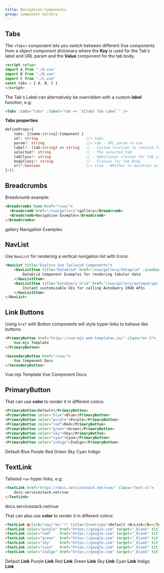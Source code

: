```yaml
---
title: Navigation Components
group: Component Gallery
---
```


<api-reference component="Tabs"></api-reference>
## Tabs

The `<Tabs>` component lets you switch between different Vue components from a object component dictionary where the **Key** is used for the Tab's label and URL param and the **Value** component for the tab body. 

```html
<script setup>
import A from "./A.vue"
import B from "./B.vue"
import C from "./C.vue"
const tabs = { A, B, C }
</script>
```

The Tab's Label can alternatively be overridden with a custom **label** function, e.g:

```html
<Tabs :tabs="tabs" :label="tab => `${tab} Tab Label`" />
```
<tabs :tabs="tabs" :label="tab => `${tab} Tab Label`" class="not-prose mb-8"></tabs>

**Tabs properties**

```ts
defineProps<{
    tabs: {[name:string]:Component }
    id?: string                      //= tabs
    param?: string                   //= tab - URL param to use
    label?: (tab:string) => string   // - Custom function to resolve Tab Label
    selected?: string                // - The selected tab
    tabClass?: string                // - Additional classes for Tab Label
    bodyClass?: string               // - Classes for Tab Body
    url?:boolean                     //= true - Whether to maintain active tab in history.pushState()
}>()
```

<api-reference component="Breadcrumbs"></api-reference>
## Breadcrumbs

Breadcrumb example:

```html
<Breadcrumbs home-href="/vue/">
  <Breadcrumb href="/vue/gallery">gallery</Breadcrumb>
  <Breadcrumb>Navigation Examples</Breadcrumb>
</Breadcrumbs>
```

<Breadcrumbs class="not-prose my-8" home-href="/vue/">
  <Breadcrumb href="/vue#gallery">gallery</Breadcrumb>
  <Breadcrumb>Navigation Examples</Breadcrumb>
</Breadcrumbs>

<api-reference component="NavList"></api-reference>
## NavList

Use `NavList` for rendering a vertical navigation list with Icons:

```html
<NavList title="Explore Vue Tailwind Components">
    <NavListItem title="DataGrid" href="/vue/gallery/datagrid" :iconSvg="Icons.DataGrid">
        DataGrid Component Examples for rendering tabular data
    </NavListItem>
    <NavListItem title="AutoQuery Grid" href="/vue/gallery/autoquerygrid" :iconSvg="Icons.AutoQueryGrid">
        Instant customizable UIs for calling AutoQuery CRUD APIs
    </NavListItem>
</NavList>
```

<div class="my-8 not-prose">
    <nav-list-examples class="max-w-3xl mx-auto"></nav-list-examples>
</div>

<api-reference component="PrimaryButton"></api-reference>
## Link Buttons

Using `href` with Button components will style hyper links to behave like buttons:

```html
<PrimaryButton href="https://vue-mjs.web-templates.io/" class="mr-2">
    Vue.mjs Template
</PrimaryButton>

<SecondaryButton href="/vue/">
    Vue Component Docs
</SecondaryButton>
```

<div class="my-8 not-prose">
    <primary-button href="https://vue-mjs.web-templates.io/" class="mr-2">Vue.mjs Template</primary-button>
    <secondary-button href="/vue/">Vue Component Docs</secondary-button>
</div>

<api-reference component="PrimaryButton"></api-reference>
## PrimaryButton

That can use **color** to render it in different colors:

```html
<PrimaryButton>Default</PrimaryButton>
<PrimaryButton color="blue">Blue</PrimaryButton>
<PrimaryButton color="purple">Purple</PrimaryButton>
<PrimaryButton color="red">Red</PrimaryButton>
<PrimaryButton color="green">Green</PrimaryButton>
<PrimaryButton color="sky">Sky</PrimaryButton>
<PrimaryButton color="cyan">Cyan</PrimaryButton>
<PrimaryButton color="indigo">Indigo</PrimaryButton>
```

<div class="my-8 not-prose space-x-2">
    <primary-button>Default</primary-button>
    <primary-button color="blue">Blue</primary-button>
    <primary-button color="purple">Purple</primary-button>
    <primary-button color="red">Red</primary-button>
    <primary-button color="green">Green</primary-button>
    <primary-button color="sky">Sky</primary-button>
    <primary-button color="cyan">Cyan</primary-button>
    <primary-button color="indigo">Indigo</primary-button>
</div>

<api-reference component="TextLink"></api-reference>
## TextLink

Tailwind `<a>` hyper links, e.g:

```html
<TextLink href="https://docs.servicestack.net/vue/" class="text-xl">
    docs.servicestack.net/vue
</TextLink>
```

<div class="not-prose">
<text-link href="https://docs.servicestack.net/vue/" class="text-xl">docs.servicestack.net/vue</text-link>
</div>

That can also use **color** to render it in different colors:

```html
<TextLink @click="say('Hi!')" title="Greetings">Default <b>Link</b></TextLink>
<TextLink color="purple" href="https://google.com" target="_blank" title="Google Link">Purple <b>Link</b></TextLink>
<TextLink color="red"    href="https://google.com" target="_blank" title="Google Link">Red <b>Link</b></TextLink>
<TextLink color="green"  href="https://google.com" target="_blank" title="Google Link">Green <b>Link</b></TextLink>
<TextLink color="sky"    href="https://google.com" target="_blank" title="Google Link">Sky <b>Link</b></TextLink>
<TextLink color="cyan"   href="https://google.com" target="_blank" title="Google Link">Cyan <b>Link</b></TextLink>
<TextLink color="indigo" href="https://google.com" target="_blank" title="Google Link">Indigo <b>Link</b></TextLink>
```

<div class="not-prose flex space-x-4">
  <text-link @click="say('Hi!')" title="Greetings">Default <b>Link</b></text-link>
  <text-link color="purple" href="https://google.com" target="_blank" title="Google Link">Purple <b>Link</b></text-link>
  <text-link color="red"    href="https://google.com" target="_blank" title="Google Link">Red <b>Link</b></text-link>
  <text-link color="green"  href="https://google.com" target="_blank" title="Google Link">Green <b>Link</b></text-link>
  <text-link color="sky"    href="https://google.com" target="_blank" title="Google Link">Sky <b>Link</b></text-link>
  <text-link color="cyan"   href="https://google.com" target="_blank" title="Google Link">Cyan <b>Link</b></text-link>
  <text-link color="indigo" href="https://google.com" target="_blank" title="Google Link">Indigo <b>Link</b></text-link>
</div>
